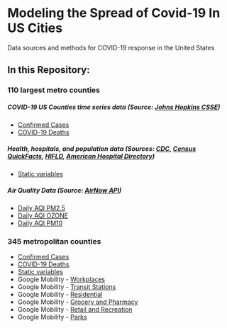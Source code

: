 # Modeling the Spread of Covid-19 In US Cities
Data sources and methods for COVID-19 response in the United States 

## In this Repository:
### 110 largest metro counties
##### COVID-19 US Counties time series data (Source: [Johns Hopkins CSSE]())
* [Confirmed Cases](https://github.com/geominr/covid-19/blob/master/covid-county-data/110%20Cities/Covid19-cases-110USCities.csv)
* [COVID-19 Deaths](https://github.com/geominr/covid-19/blob/master/covid-county-data/110%20Cities/Covid19-deaths-110USCities.csv)
##### Health, hospitals, and population data (Sources: [CDC](https://chronicdata.cdc.gov/500-Cities/500-Cities-Local-Data-for-Better-Health-2019-relea/6vp6-wxuq), [Census QuickFacts](https://www.census.gov/quickfacts/fact/table/US/PST045219), [HIFLD](https://hifld-geoplatform.opendata.arcgis.com/datasets/hospitals), [American Hospital Directory](https://www.ahd.com/state_statistics.html))
* [Static variables](https://github.com/geominr/covid-19/blob/master/covid-county-data/110%20Cities/static-110USCities.csv)

##### Air Quality Data (Source: [AirNow API]())
* [Daily AQI PM2.5](https://github.com/geominr/covid-19/blob/master/covid-county-data/110%20Cities/pm25-110.csv)
* [Daily AQI OZONE](https://github.com/geominr/covid-19/blob/master/covid-county-data/110%20Cities/ozone-110.csv)
* [Daily AQI PM10](https://github.com/geominr/covid-19/blob/master/covid-county-data/110%20Cities/pm10-110.csv)

### 345 metropolitan counties
* [Confirmed Cases](https://github.com/geominr/covid-19/blob/master/covid-county-data/covid-cases.csv)
* [COVID-19 Deaths](https://github.com/geominr/covid-19/blob/master/covid-county-data/covid-deaths.csv)
* [Static variables](https://github.com/geominr/covid-19/blob/master/covid-county-data/static.csv)
* Google Mobility - [Workplaces](https://github.com/geominr/covid-19/blob/master/covid-county-data/workplaces_percent_change_from_baseline.csv)
* Google Mobility - [Transit Stations](https://github.com/geominr/covid-19/blob/master/covid-county-data/transit_stations_percent_change_from_baseline.csv)
* Google Mobility - [Residential](https://github.com/geominr/covid-19/blob/master/covid-county-data/residential_percent_change_from_baseline.csv)
* Google Mobility - [Grocery and Pharmacy](https://github.com/geominr/covid-19/blob/master/covid-county-data/grocery_and_pharmacy_percent_change_from_baseline.csv)
* Google Mobility - [Retail and Recreation](https://github.com/geominr/covid-19/blob/master/covid-county-data/retail_and_recreation_percent_change_from_baseline.csv)
* Google Mobility - [Parks](https://github.com/geominr/covid-19/blob/master/covid-county-data/parks_percent_change_from_baseline.csv)





